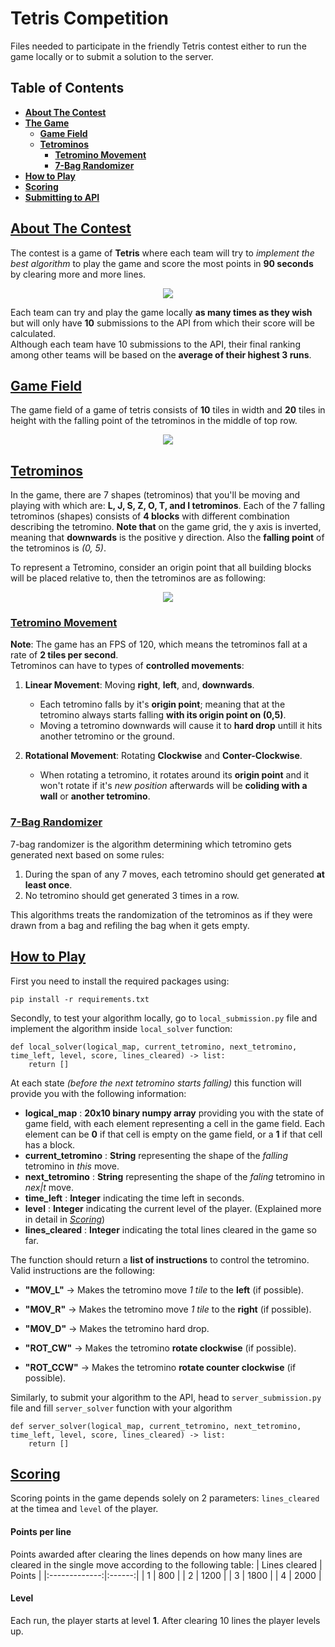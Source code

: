 # __Tetris Competition__
Files needed to participate in the friendly Tetris contest either to run the game locally or to submit a solution to the server.
## __Table of Contents__
* __[About The Contest](#about-the-contest)__
* __[The Game](#the-game)__
  - __[Game Field](#game-field)__
  - __[Tetrominos](#tetrominos)__
    + __[Tetromino Movement](#tetromino-movement)__
    + __[7-Bag Randomizer](#7-bag-randomizer)__
* __[How to Play](#how-to-play)__
* __[Scoring](#scoring)__
* __[Submitting to API](#submitting-to-api)__
## __[About The Contest](#about-the-contest)__
The contest is a game of **Tetris** where each team will try to *implement the best algorithm* to play the game and score the most points in **90 seconds** by clearing more and more lines.

<p align=center> <img src="https://user-images.githubusercontent.com/77892920/236681580-946a45b8-54d2-49a9-80f6-5d39b1529ad3.png"> </p>

Each team can try and play the game locally **as many times as they wish** but will only have **10** submissions to the API from which their score will be calculated.<br>
Although each team have 10 submissions to the API, their final ranking among other teams will be based on the **average of their highest 3 runs**.
## [Game Field](#game-field)
The game field of a game of tetris consists of **10** tiles in width and **20** tiles in height with the falling point of the tetrominos in the middle of top row.

<p align= "center"><img src = "https://user-images.githubusercontent.com/77892920/236684174-62a63fc2-083f-490f-83ca-b54bb7a2165c.png"></p>

## [Tetrominos](#tetrominos)
In the game, there are 7 shapes (tetrominos) that you'll be moving and playing with which are: **L, J, S, Z, O, T, and I tetrominos**. Each of the 7 falling tetrominos (shapes) consists of **4 blocks** with different combination describing the tetromino.
**Note that** on the game grid, the y axis is inverted, meaning that **downwards** is the positive y direction. Also the **falling point** of the tetrominos is *(0, 5)*. 

To represent a Tetromino, consider an origin point that all building blocks will be placed relative to, then the tetrominos are as following:<br>
<p align= "center"><img src = "https://user-images.githubusercontent.com/77892920/236688970-261ba5e1-1379-4c1b-8eeb-bf927352c423.png"> </p>

### __[Tetromino Movement](#tetromino-movement)__
**Note**: The game has an FPS of 120, which means the tetrominos fall at a rate of **2 tiles per second**.<br>
Tetrominos can have to types of **controlled movements**:<br>
1. **Linear Movement**: Moving **right**, **left**, and, **downwards**. <br>

    * Each tetromino falls by it's **origin point**; meaning that at the tetromino always starts falling **with its origin point on (0,5)**.
    * Moving a tetromino downwards will cause it to **hard drop** untill it hits another tetromino or the ground.
2. **Rotational Movement**: Rotating **Clockwise** and **Conter-Clockwise**. <br>

    * When rotating a tetromino, it rotates around its **origin point** and it won't rotate if it's *new position* afterwards will be **coliding with a wall** or **another tetromino**.
    
### __[7-Bag Randomizer](#7-bag-randomizer)__
7-bag randomizer is the algorithm determining which tetromino gets generated next based on some rules:<br>
  
  1. During the span of any 7 moves, each tetromino should get generated **at least once**.
  2. No tetromino should get generated 3 times in a row.<br>
  
This algorithms treats the randomization of the tetrominos as if they were drawn from a bag and refiling the bag when it gets empty.

## __[How to Play](#how-to-play)__
First you need to install the required packages using:
```Python3
pip install -r requirements.txt
```
Secondly, to test your algorithm locally, go to `local_submission.py` file and implement the algorithm inside `local_solver` function:
```Python3
def local_solver(logical_map, current_tetromino, next_tetromino, time_left, level, score, lines_cleared) -> list:
    return []
```
At each state *(before the next tetromino starts falling)* this function will provide you with the following information:

  * **logical_map** : **20x10 binary numpy array** providing you with the state of game field, with each element representing a cell in the game field. Each element can be **0** if that cell is empty on the game field, or a **1** if that cell has a block.
  * **current_tetromino** : **String** representing the shape of the *falling* tetromino in *this* move.
  * **next_tetromino** : **String** representing the shape of the *faling* tetromino in *nex|t* move.
  * **time_left** : **Integer** indicating the time left in seconds.
  * **level** : **Integer** indicating the current level of the player. (Explained more in detail in *[Scoring](#scoring)*)
  * **lines_cleared** : **Integer** indicating the total lines cleared in the game so far.
  
The function should return a **list of instructions** to control the tetromino. Valid instructions are the following:
  - **"MOV_L"** → Makes the tetromino move *1 tile* to the **left** (if possible).
  - **"MOV_R"** → Makes the tetromino move *1 tile* to the **right** (if possible).
  - **"MOV_D"** → Makes the tetromino hard drop.
  
  - **"ROT_CW"** → Makes the tetromino **rotate clockwise** (if possible).
  - **"ROT_CCW"** → Makes the tetromino **rotate counter clockwise** (if possible).

Similarly, to submit your algorithm to the API, head to `server_submission.py` file and fill `server_solver` function with your algorithm
```Python3
def server_solver(logical_map, current_tetromino, next_tetromino, time_left, level, score, lines_cleared) -> list:
    return []
```

## __[Scoring](#scoring)__
Scoring points in the game depends solely on 2 parameters: `lines_cleared` at the timea and `level` of the player.<br>
#### Points per line
Points awarded after clearing the lines depends on how many lines are cleared in the single move according to the following table:
| Lines cleared | Points |
|:-------------:|:------:|
| 1             |   800  |
| 2             |  1200  |
| 3             |  1800  |
| 4             |  2000  |

#### Level
Each run, the player starts at level **1**. After clearing 10 lines the player levels up.
